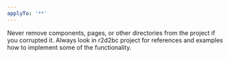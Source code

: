 ```yaml
---
applyTo: '**'
---
```

Never remove components, pages, or other directories from the project if you corrupted it. Always look in r2d2bc project for references and examples how to implement some of the functionality.